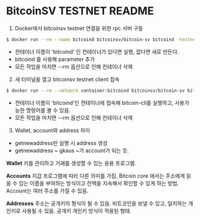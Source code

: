 # BitcoinSV TESTNET README

1. Docker에서 bitcoinsv testnet 연결을 위한 rpc 서버 구동
```zsh
$ docker run --rm --name bitcoind bitcoinsv/bitcoin-sv bitcoind -testnet -excessiveblocksize=2000000000 -maxstackmemoryusageconsensus=200000000
```
- 컨테이너 이름이 'bitcoind' 인 컨테이너가 있다면 실행, 없다면 새로 만든다.
- bitcoind 를 사용해 parameter 추가
- 모든 작업을 마치면 --rm 옵션으로 인해 컨테이너 삭제

2. 새 터미널을 열고 bitcoinsv testnet client 접속
```zsh
$ docker run --rm --network container:bitcoind bitcoinsv/bitcoin-sv bitcoin-cli -testnet help
```
- 컨테이너 이름이 'bitcoind'인 컨테이너에 접속해 bitcoin-cli를 실행하고, 사용가능한 명령어를 볼 수 있음.
- 모든 작업을 마치면 --rm 옵션으로 인해 컨테이너 삭제

3. Wallet, account와 address 차이
- getnewaddress만 실행 시 address 생성
- getnewaddress ~ gkaus ~가 account가 되는 듯.
 

**Wallet**
키를 관리하고 거래를 생성할 수 있는 응용 프로그램.

**Accounts**
지갑 프로그램에 따라 다른 의미를 가짐. Bitcoin core 에서는 주소에게 읽을 수 있는 이름을 부여하는 방식이고 잔액을 지속해서 확인할 수 있게 하는 방법.
Account는 여러 주소를 가질 수 있음.

**Addresses**
주소는 공개키의 형식이 될 수 있음. 비트코인을 보낼 수 있고, 일치하는 개인키로 사용될 수 있음. 
공개키 개인키 방식이 적용된 형태.